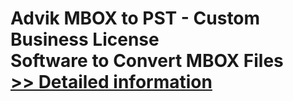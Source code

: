 # Advik MBOX to PST - Custom Business License<br />Software to Convert MBOX Files<br />[>> Detailed information](https://secure.shareit.com/shareit/product.html?productid=301006930&affiliateid=200057808)